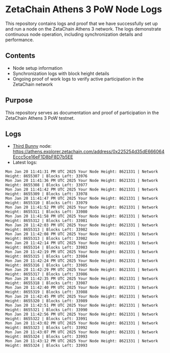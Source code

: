 # ZetaChain Athens 3 PoW Node Logs
This repository contains logs and proof that we have successfully set up and run a node on the ZetaChain Athens 3 network. The logs demonstrate continuous node operation, including synchronization details and performance.

## Contents
- Node setup information
- Synchronization logs with block height details
- Ongoing proof of work logs to verify active participation in the ZetaChain network

## Purpose
This repository serves as documentation and proof of participation in the ZetaChain Athens 3 PoW testnet.

## Logs

- [Third Bunny](https://thirdbunny.xyz/) node: https://athens.explorer.zetachain.com/address/0x225254d35dE666064Eccc5ce16eF1D8bF8D7b5EE
- Latest logs:
```
Mon Jan 20 11:41:31 PM UTC 2025 Your Node Height: 8621331 | Network Height: 8655307 | Blocks Left: 33976
Mon Jan 20 11:41:36 PM UTC 2025 Your Node Height: 8621331 | Network Height: 8655308 | Blocks Left: 33977
Mon Jan 20 11:41:42 PM UTC 2025 Your Node Height: 8621331 | Network Height: 8655309 | Blocks Left: 33978
Mon Jan 20 11:41:47 PM UTC 2025 Your Node Height: 8621331 | Network Height: 8655310 | Blocks Left: 33979
Mon Jan 20 11:41:52 PM UTC 2025 Your Node Height: 8621331 | Network Height: 8655311 | Blocks Left: 33980
Mon Jan 20 11:41:58 PM UTC 2025 Your Node Height: 8621331 | Network Height: 8655312 | Blocks Left: 33981
Mon Jan 20 11:42:03 PM UTC 2025 Your Node Height: 8621331 | Network Height: 8655313 | Blocks Left: 33982
Mon Jan 20 11:42:08 PM UTC 2025 Your Node Height: 8621331 | Network Height: 8655313 | Blocks Left: 33982
Mon Jan 20 11:42:14 PM UTC 2025 Your Node Height: 8621331 | Network Height: 8655314 | Blocks Left: 33983
Mon Jan 20 11:42:19 PM UTC 2025 Your Node Height: 8621331 | Network Height: 8655315 | Blocks Left: 33984
Mon Jan 20 11:42:24 PM UTC 2025 Your Node Height: 8621331 | Network Height: 8655316 | Blocks Left: 33985
Mon Jan 20 11:42:29 PM UTC 2025 Your Node Height: 8621331 | Network Height: 8655317 | Blocks Left: 33986
Mon Jan 20 11:42:35 PM UTC 2025 Your Node Height: 8621331 | Network Height: 8655318 | Blocks Left: 33987
Mon Jan 20 11:42:40 PM UTC 2025 Your Node Height: 8621331 | Network Height: 8655319 | Blocks Left: 33988
Mon Jan 20 11:42:45 PM UTC 2025 Your Node Height: 8621331 | Network Height: 8655320 | Blocks Left: 33989
Mon Jan 20 11:42:51 PM UTC 2025 Your Node Height: 8621331 | Network Height: 8655321 | Blocks Left: 33990
Mon Jan 20 11:42:56 PM UTC 2025 Your Node Height: 8621331 | Network Height: 8655322 | Blocks Left: 33991
Mon Jan 20 11:43:02 PM UTC 2025 Your Node Height: 8621331 | Network Height: 8655323 | Blocks Left: 33992
Mon Jan 20 11:43:07 PM UTC 2025 Your Node Height: 8621331 | Network Height: 8655324 | Blocks Left: 33993
Mon Jan 20 11:43:12 PM UTC 2025 Your Node Height: 8621331 | Network Height: 8655324 | Blocks Left: 33993
```
